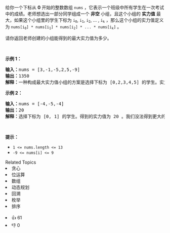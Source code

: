 <p>给你一个下标从 <strong>0</strong>&nbsp;开始的整数数组&nbsp;<code>nums</code>&nbsp;，它表示一个班级中所有学生在一次考试中的成绩。老师想选出一部分同学组成一个 <strong>非空</strong>&nbsp;小组，且这个小组的 <strong>实力值</strong>&nbsp;最大，如果这个小组里的学生下标为&nbsp;<code>i<sub>0</sub></code>, <code>i<sub>1</sub></code>, <code>i<sub>2</sub></code>, ... , <code>i<sub>k</sub></code>&nbsp;，那么这个小组的实力值定义为&nbsp;<code>nums[i<sub>0</sub>] * nums[i<sub>1</sub>] * nums[i<sub>2</sub>] * ... * nums[i<sub>k</sub>​]</code>&nbsp;。</p>

<p>请你返回老师创建的小组能得到的最大实力值为多少。</p>

<p>&nbsp;</p>

<p><strong>示例 1：</strong></p>

<pre><b>输入：</b>nums = [3,-1,-5,2,5,-9]
<strong>输出：</strong>1350
<b>解释：</b>一种构成最大实力值小组的方案是选择下标为 [0,2,3,4,5] 的学生。实力值为 3 * (-5) * 2 * 5 * (-9) = 1350 ，这是可以得到的最大实力值。
</pre>

<p><strong>示例 2：</strong></p>

<pre><b>输入：</b>nums = [-4,-5,-4]
<b>输出：</b>20
<b>解释：</b>选择下标为 [0, 1] 的学生。得到的实力值为 20 。我们没法得到更大的实力值。
</pre>

<p>&nbsp;</p>

<p><strong>提示：</strong></p>

<ul> 
 <li><code>1 &lt;= nums.length &lt;= 13</code></li> 
 <li><code>-9 &lt;= nums[i] &lt;= 9</code></li> 
</ul>

<div><div>Related Topics</div><div><li>贪心</li><li>位运算</li><li>数组</li><li>动态规划</li><li>回溯</li><li>枚举</li><li>排序</li></div></div><br><div><li>👍 61</li><li>👎 0</li></div>